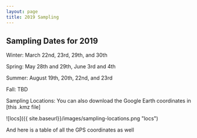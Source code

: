 ```yaml
---
layout: page
title: 2019 Sampling
---
```


## Sampling Dates for 2019

Winter: March 22nd, 23rd, 29th, and 30th

Spring: May 28th and 29th, June 3rd and 4th

Summer: August 19th, 20th, 22nd, and 23rd

Fall: TBD

Sampling Locations: You can also download the Google Earth coordinates in [this .kmz file]

![locs]({{ site.baseurl}}/images/sampling-locations.png "locs")


And here is a table of all the GPS coordinates as well

